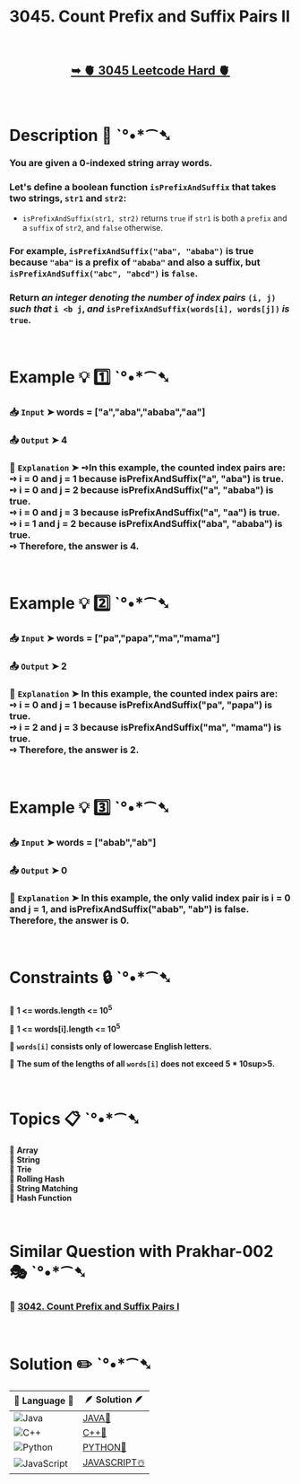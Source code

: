 # 3045. Count Prefix and Suffix Pairs II

</br>

<h2 align="center"> 

<a href="https://leetcode.com/problems/count-prefix-and-suffix-pairs-ii/description/"><strong>➥ 🫀 3045 Leetcode Hard 🫀 </strong></a>
</h2>

</br>

# Description 📜 ˋ°•*⁀➷

### You are given a 0-indexed string array words.

### Let's define a boolean function `isPrefixAndSuffix` that takes two strings, `str1` and `str2`:

- `isPrefixAndSuffix(str1, str2)` returns `true` if `str1` is both a `prefix` and a `suffix` of `str2`, and `false` otherwise.

### For example, `isPrefixAndSuffix("aba", "ababa")` is true because `"aba"` is a prefix of `"ababa"` and also a suffix, but `isPrefixAndSuffix("abc", "abcd")` is `false`.

### Return *an integer denoting the number of index pairs* `(i, j)` *such that* `i <b j`, *and* `isPrefixAndSuffix(words[i], words[j])` *is* `true`.

</br>

# Example 💡 1️⃣ ˋ°•*⁀➷

  ### 📥 `Input`  ➤ words = ["a","aba","ababa","aa"]

  ### 📤 `Output`  ➤ 4

  ### 🔦 `Explanation`  ➤ ➺In this example, the counted index pairs are:</br> ➺ i = 0 and j = 1 because isPrefixAndSuffix("a", "aba") is true.</br> ➺ i = 0 and j = 2 because isPrefixAndSuffix("a", "ababa") is true.</br> ➺ i = 0 and j = 3 because isPrefixAndSuffix("a", "aa") is true.</br> ➺ i = 1 and j = 2 because isPrefixAndSuffix("aba", "ababa") is true.</br> ➺ Therefore, the answer is 4.

</br>

# Example 💡 2️⃣ ˋ°•*⁀➷

  ### 📥 `Input` ➤ words = ["pa","papa","ma","mama"]

  ### 📤 `Output`  ➤ 2

  ### 🔦 `Explanation` ➤ In this example, the counted index pairs are:</br> ➺ i = 0 and j = 1 because isPrefixAndSuffix("pa", "papa") is true.</br> ➺ i = 2 and j = 3 because isPrefixAndSuffix("ma", "mama") is true.</br> ➺ Therefore, the answer is 2. 

</br>

# Example 💡 3️⃣ ˋ°•*⁀➷

  ### 📥 `Input` ➤ words = ["abab","ab"]

  ### 📤 `Output`  ➤ 0

  ### 🔦 `Explanation`  ➤ In this example, the only valid index pair is i = 0 and j = 1, and isPrefixAndSuffix("abab", "ab") is false.</br> Therefore, the answer is 0.

</br>

# Constraints 🔒 ˋ°•*⁀➷

🔹 **1 <= words.length <= 10<sup>5</sup>** </br>

🔹 **1 <= words[i].length <= 10<sup>5</sup>** </br>

🔹 **`words[i]` consists only of lowercase English letters.** </br>

🔹 **The sum of the lengths of all `words[i]` does not exceed 5 * 10sup>5</sup>.** </br>

</br>

# Topics 📋 ˋ°•*⁀➷

🔸 **Array**  </br>
🔸 **String**  </br>
🔸 **Trie**  </br>
🔸 **Rolling Hash**  </br>
🔸 **String Matching**  </br>
🔸 **Hash Function**  </br>

</br>

# Similar Question with Prakhar-002 🎭 ˋ°•*⁀➷

### 💎 [3042. Count Prefix and Suffix Pairs I](https://github.com/Prakhar-002/LEETCODE/tree/main/%F0%9F%8D%84%20Daily%20Challenge%202025%20%F0%9F%8D%B3/%F0%9F%94%AC%20Examine%20Thoroughly%20%F0%9F%A7%AC/01%20Jan%20%F0%9F%AA%BC/08%20-%2001%20-%202025%20---%20%203042.%20Count%20Prefix%20and%20Suffix%20Pairs%20I%20%E2%98%83%EF%B8%8F%20%F0%9F%8D%81%20%F0%9F%8D%B0%20%F0%9F%8E%B2)

</br>

# Solution ✏️ ˋ°•*⁀➷

| 📒 Language 📒  | 🪶 Solution 🪶 |
| ------------- | ------------- |
|  ![Java](https://img.shields.io/badge/java-%23ED8B00.svg?style=for-the-badge&logo=openjdk&logoColor=white)  | [JAVA🍁](https://github.com/Prakhar-002/LEETCODE/blob/main/%F0%9F%8E%AD%20LEVEL%20wise%20que%20with%20solution%20%F0%9F%8E%AF/%F0%9F%AB%80%20Hard%20%F0%9F%AB%80/%F0%9F%AB%80%20Hard%203045.%20Count%20Prefix%20and%20Suffix%20Pairs%20II%20%E2%98%83%EF%B8%8F%20%F0%9F%8D%81%20%F0%9F%8D%B0%20%F0%9F%8E%B2/%F0%9F%8D%81JAVA%20-%203045.%20Count%20Prefix%20and%20Suffix%20Pairs%20II.java) |
|  ![C++](https://img.shields.io/badge/c++-%2300599C.svg?style=for-the-badge&logo=c%2B%2B&logoColor=white)  | [C++🎲](https://github.com/Prakhar-002/LEETCODE/blob/main/%F0%9F%8E%AD%20LEVEL%20wise%20que%20with%20solution%20%F0%9F%8E%AF/%F0%9F%AB%80%20Hard%20%F0%9F%AB%80/%F0%9F%AB%80%20Hard%203045.%20Count%20Prefix%20and%20Suffix%20Pairs%20II%20%E2%98%83%EF%B8%8F%20%F0%9F%8D%81%20%F0%9F%8D%B0%20%F0%9F%8E%B2/%F0%9F%8E%B2CPP%20-%203045.%20Count%20Prefix%20and%20Suffix%20Pairs%20II.cpp)  |
|  ![Python](https://img.shields.io/badge/python-3670A0?style=for-the-badge&logo=python&logoColor=ffdd54)    | [PYTHON🍰](https://github.com/Prakhar-002/LEETCODE/blob/main/%F0%9F%8E%AD%20LEVEL%20wise%20que%20with%20solution%20%F0%9F%8E%AF/%F0%9F%AB%80%20Hard%20%F0%9F%AB%80/%F0%9F%AB%80%20Hard%203045.%20Count%20Prefix%20and%20Suffix%20Pairs%20II%20%E2%98%83%EF%B8%8F%20%F0%9F%8D%81%20%F0%9F%8D%B0%20%F0%9F%8E%B2/%F0%9F%8D%B0PYTHON%20-%203045.%20Count%20Prefix%20and%20Suffix%20Pairs%20II.py) |
| ![JavaScript](https://img.shields.io/badge/javascript-%23323330.svg?style=for-the-badge&logo=javascript&logoColor=%23F7DF1E)   | [JAVASCRIPT☃️](https://github.com/Prakhar-002/LEETCODE/blob/main/%F0%9F%8E%AD%20LEVEL%20wise%20que%20with%20solution%20%F0%9F%8E%AF/%F0%9F%AB%80%20Hard%20%F0%9F%AB%80/%F0%9F%AB%80%20Hard%203045.%20Count%20Prefix%20and%20Suffix%20Pairs%20II%20%E2%98%83%EF%B8%8F%20%F0%9F%8D%81%20%F0%9F%8D%B0%20%F0%9F%8E%B2/%E2%98%83%EF%B8%8FJAVASCRIPT%20-%203045.%20Count%20Prefix%20and%20Suffix%20Pairs%20II.js) |
